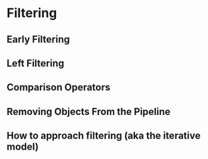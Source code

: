# Filtering

## Early Filtering

## Left Filtering

## Comparison Operators

## Removing Objects From the Pipeline

## How to approach filtering (aka the iterative model)